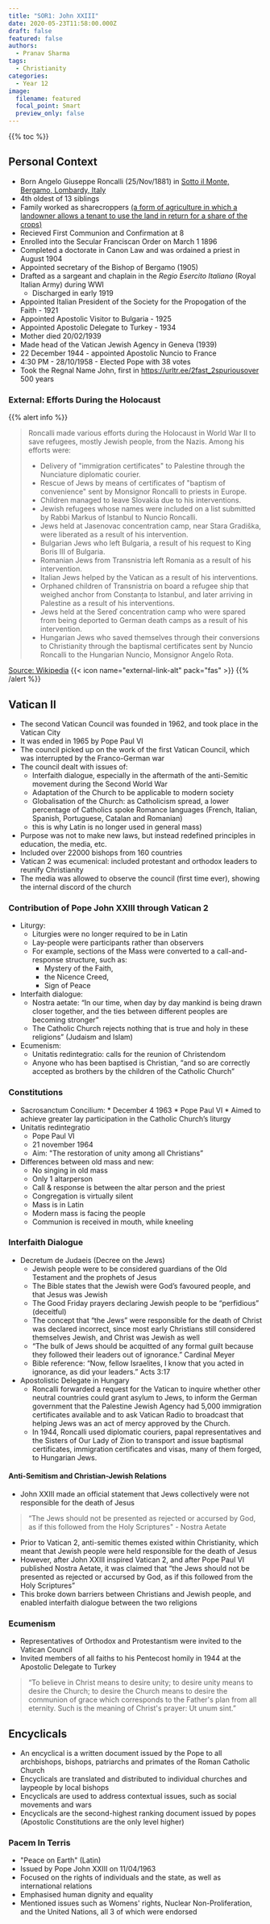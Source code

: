 ```yaml
---
title: "SOR1: John XXIII"
date: 2020-05-23T11:58:00.000Z
draft: false
featured: false
authors:
  - Pranav Sharma
tags:
  - Christianity
categories:
  - Year 12
image:
  filename: featured
  focal_point: Smart
  preview_only: false
---
```

{{% toc %}}
## Personal Context
- Born Angelo Giuseppe Roncalli (25/Nov/1881) in [Sotto il Monte, Bergamo, Lombardy, Italy](https://www.openstreetmap.org/relation/45789)
- 4th oldest of 13 siblings
- Family worked as sharecroppers [(a form of agriculture in which a landowner allows a tenant to use the land in return for a share of the crops)](https://en.wikipedia.org/wiki/Sharecropping)
- Recieved First Communion and Confirmation at 8
- Enrolled into the Secular Franciscan Order on March 1 1896
- Completed a doctorate in Canon Law and was ordained a priest in August 1904
- Appointed secretary of the Bishop of Bergamo (1905)
- Drafted as a sargeant and chaplain in the *Regio Esercito Italiano* (Royal Italian Army) during WWI
  - Discharged in early 1919
- Appointed Italian President of the Society for the Propogation of the Faith - 1921
- Appointed Apostolic Visitor to Bulgaria - 1925
- Appointed Apostolic Delegate to Turkey - 1934
- Mother died 20/02/1939
- Made head of the Vatican Jewish Agency in Geneva (1939)
- 22 December 1944 - appointed Apostolic Nuncio to France
- 4:30 PM - 28/10/1958 - Elected Pope with 38 votes
- Took the Regnal Name John, first in https://urltr.ee/2fast_2spuriousover 500 years
### External: Efforts During the Holocaust
{{% alert info %}}
> Roncalli made various efforts during the Holocaust in World War II to save refugees, mostly Jewish people, from the Nazis. Among his efforts were:
> - Delivery of "immigration certificates" to Palestine through the Nunciature diplomatic courier.
> - Rescue of Jews by means of certificates of "baptism of convenience" sent by Monsignor Roncalli to priests in Europe.
> - Children managed to leave Slovakia due to his interventions.
> - Jewish refugees whose names were included on a list submitted by Rabbi Markus of Istanbul to Nuncio Roncalli.
> - Jews held at Jasenovac concentration camp, near Stara Gradiška, were liberated as a result of his intervention.
> - Bulgarian Jews who left Bulgaria, a result of his request to King Boris III of Bulgaria.
> - Romanian Jews from Transnistria left Romania as a result of his intervention.
> - Italian Jews helped by the Vatican as a result of his interventions.
> - Orphaned children of Transnistria on board a refugee ship that weighed anchor from Constanța to Istanbul, and later arriving in Palestine as a result of his interventions.
> - Jews held at the Sereď concentration camp who were spared from being deported to German death camps as a result of his intervention.
> - Hungarian Jews who saved themselves through their conversions to Christianity through the baptismal certificates sent by Nuncio Roncalli to the Hungarian Nuncio, Monsignor Angelo Rota.

[Source: Wikipedia](https://en.wikipedia.org/wiki/Pope_John_XXIII#Efforts_during_the_Holocaust) {{< icon name="external-link-alt" pack="fas" >}}
{{% /alert %}}

## Vatican II
*   The second Vatican Council was founded in 1962, and took place in the Vatican City
*   It was ended in 1965 by Pope Paul VI
*   The council picked up on the work of the first Vatican Council, which was interrupted by the Franco-German war
*   The council dealt with issues of:
    *   Interfaith dialogue, especially in the aftermath of the anti-Semitic movement during the Second World War
    *   Adaptation of the Church to be applicable to modern society
    *   Globalisation of the Church: as Catholicism spread, a lower percentage of Catholics spoke Romance languages (French, Italian, Spanish, Portuguese, Catalan and Romanian)
      *  this is why Latin is no longer used in general mass)
*   Purpose was not to make new laws, but instead redefined principles in education, the media, etc.
*   Included over 22000 bishops from 160 countries
*   Vatican 2 was ecumenical: included protestant and orthodox leaders to reunify Christianity
*   The media was allowed to observe the council (first time ever), showing the internal discord of the church
### Contribution of Pope John XXIII through Vatican 2
*   Liturgy:
    *   Liturgies were no longer required to be in Latin
    *   Lay-people were participants rather than observers
      - For example, sections of the Mass were converted to a call-and-response structure, such as:
        - Mystery of the Faith,
        - the Nicence Creed,
        - Sign of Peace
*   Interfaith dialogue:
    *   Nostra aetate:  “In our time, when day by day mankind is being drawn closer together, and the ties between different peoples are becoming stronger”
    *   The Catholic Church rejects nothing that is true and holy in these religions” (Judaism and Islam)
*   Ecumenism:
    *   Unitatis redintegratio: calls for the reunion of Christendom
    *   Anyone who has been baptised is Christian, “and so are correctly accepted as brothers by the children of the Catholic Church”
### Constitutions
 *   Sacrosanctum Concilium:
    *   December 4 1963
    *   Pope Paul VI
    *   Aimed to achieve greater lay participation in the Catholic Church’s liturgy
*   Unitatis redintegratio
    *   Pope Paul VI
    *   21 november 1964
    *   Aim: "The restoration of unity among all Christians”
*   Differences between old mass and new:
    *   No singing in old mass
    *   Only 1 altarperson
    *   Call & response is between the altar person and the priest
    *   Congregation is virtually silent
    *   Mass is in Latin
    *   Modern mass is facing the people
    *   Communion is received in mouth, while kneeling
### Interfaith Dialogue
*   Decretum de Judaeis (Decree on the Jews)
    *   Jewish people were to be considered guardians of the Old Testament and the prophets of Jesus
    *   The Bible states that the Jewish were God’s favoured people, and that Jesus was Jewish
    *   The Good Friday prayers declaring Jewish people to be “perfidious” (deceitful)
    *   The concept that “the Jews” were responsible for the death of Christ was declared incorrect, since most early Christians still considered themselves Jewish, and Christ was Jewish as well
    *   “The bulk of Jews should be acquitted of any formal guilt because they followed their leaders out of ignorance.” Cardinal Meyer
    *   Bible reference: “Now, fellow Israelites, I know that you acted in ignorance, as did your leaders.” Acts 3:17
*   Apostolistic Delegate in Hungary
    *   Roncalli forwarded a request for the Vatican to inquire whether other neutral countries could grant asylum to Jews, to inform the German government that the Palestine Jewish Agency had 5,000 immigration certificates available and to ask Vatican Radio to broadcast that helping Jews was an act of mercy approved by the Church.
    *   In 1944, Roncalli used diplomatic couriers, papal representatives and the Sisters of Our Lady of Zion to transport and issue baptismal certificates, immigration certificates and visas, many of them forged, to Hungarian Jews.
#### Anti-Semitism and Christian-Jewish Relations
- John XXIII made an official statement that Jews collectively were not responsible for the death of Jesus
> “The Jews should not be presented as rejected or accursed by God, as if this followed from the Holy Scriptures" - Nostra Aetate
- Prior to Vatican 2, anti-semitic themes existed within Christianity, which meant that Jewish people were held responsible for the death of Jesus
- However, after John XXIII inspired Vatican 2, and after Pope Paul VI published Nostra Aetate, it was claimed that “the Jews should not be presented as rejected or accursed by God, as if this followed from the Holy Scriptures”
- This broke down barriers between Christians and Jewish people, and enabled interfaith dialogue between the two religions
### Ecumenism
- Representatives of Orthodox and Protestantism were invited to the Vatican Council
- Invited members of all faiths to his Pentecost homily in 1944 at the Apostolic Delegate to Turkey
> “To believe in Christ means to desire unity; to desire unity means to desire the Church; to desire the Church means to desire the communion of grace which corresponds to the Father's plan from all eternity. Such is the meaning of Christ's prayer: Ut unum sint.”

## Encyclicals
- An encyclical is a written document issued by the Pope to all archbishops, bishops, patriarchs and primates of the Roman Catholic Church
- Encyclicals are translated and distributed to individual churches and laypeople by local bishops
- Encyclicals are used to address contextual issues, such as social movements and wars
- Encyclicals are the second-highest ranking document issued by popes (Apostolic Constitutions are the only level higher)
### Pacem In Terris
- "Peace on Earth" (Latin)
- Issued by Pope John XXIII on 11/04/1963
- Focused on the rights of individuals and the state, as well as international relations
- Emphasised human dignity and equality
- Mentioned issues such as Womens' rights, Nuclear Non-Proliferation, and the United Nations, all 3 of which were endorsed
